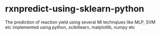 # rxnpredict-using-sklearn-python
The prediction of reaction yield using several Ml technqiues like MLP, SVM etc implemented using python, scikitlearn, matplotlib, numpy etc
